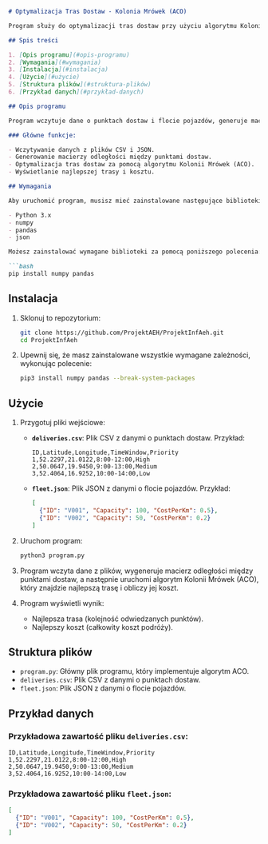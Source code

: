 ```markdown
# Optymalizacja Tras Dostaw - Kolonia Mrówek (ACO)

Program służy do optymalizacji tras dostaw przy użyciu algorytmu Kolonii Mrówek (ACO - Ant Colony Optimization). Celem jest wyznaczenie najlepszej trasy, która minimalizuje całkowity koszt dostaw, biorąc pod uwagę odległości między punktami dostaw oraz koszty podróży pojazdów.

## Spis treści

1. [Opis programu](#opis-programu)
2. [Wymagania](#wymagania)
3. [Instalacja](#instalacja)
4. [Użycie](#użycie)
5. [Struktura plików](#struktura-plików)
6. [Przykład danych](#przykład-danych)

## Opis programu

Program wczytuje dane o punktach dostaw i flocie pojazdów, generuje macierz odległości między punktami dostaw, a następnie wykonuje optymalizację tras za pomocą algorytmu Kolonii Mrówek (ACO). Algorytm znajduje najlepszą trasę, która minimalizuje koszt dostaw, biorąc pod uwagę odległości i koszty podróży pojazdów.

### Główne funkcje:

- Wczytywanie danych z plików CSV i JSON.
- Generowanie macierzy odległości między punktami dostaw.
- Optymalizacja tras dostaw za pomocą algorytmu Kolonii Mrówek (ACO).
- Wyświetlanie najlepszej trasy i kosztu.

## Wymagania

Aby uruchomić program, musisz mieć zainstalowane następujące biblioteki:

- Python 3.x
- numpy
- pandas
- json

Możesz zainstalować wymagane biblioteki za pomocą poniższego polecenia:

```bash
pip install numpy pandas
```

## Instalacja

1. Sklonuj to repozytorium:

   ```bash
   git clone https://github.com/ProjektAEH/ProjektInfAeh.git
   cd ProjektInfAeh
   ```

2. Upewnij się, że masz zainstalowane wszystkie wymagane zależności, wykonując polecenie:

   ```bash
   pip3 install numpy pandas --break-system-packages
   ```

## Użycie

1. Przygotuj pliki wejściowe:
   - **`deliveries.csv`**: Plik CSV z danymi o punktach dostaw. Przykład:
   
     ```
     ID,Latitude,Longitude,TimeWindow,Priority
     1,52.2297,21.0122,8:00-12:00,High
     2,50.0647,19.9450,9:00-13:00,Medium
     3,52.4064,16.9252,10:00-14:00,Low
     ```
   
   - **`fleet.json`**: Plik JSON z danymi o flocie pojazdów. Przykład:

     ```json
     [
       {"ID": "V001", "Capacity": 100, "CostPerKm": 0.5},
       {"ID": "V002", "Capacity": 50, "CostPerKm": 0.2}
     ]
     ```

2. Uruchom program:

   ```bash
   python3 program.py
   ```

3. Program wczyta dane z plików, wygeneruje macierz odległości między punktami dostaw, a następnie uruchomi algorytm Kolonii Mrówek (ACO), który znajdzie najlepszą trasę i obliczy jej koszt.

4. Program wyświetli wynik:
   - Najlepsza trasa (kolejność odwiedzanych punktów).
   - Najlepszy koszt (całkowity koszt podróży).

## Struktura plików

- `program.py`: Główny plik programu, który implementuje algorytm ACO.
- `deliveries.csv`: Plik CSV z danymi o punktach dostaw.
- `fleet.json`: Plik JSON z danymi o flocie pojazdów.

## Przykład danych

### Przykładowa zawartość pliku `deliveries.csv`:

```
ID,Latitude,Longitude,TimeWindow,Priority
1,52.2297,21.0122,8:00-12:00,High
2,50.0647,19.9450,9:00-13:00,Medium
3,52.4064,16.9252,10:00-14:00,Low
```

### Przykładowa zawartość pliku `fleet.json`:

```json
[
  {"ID": "V001", "Capacity": 100, "CostPerKm": 0.5},
  {"ID": "V002", "Capacity": 50, "CostPerKm": 0.2}
]
```
